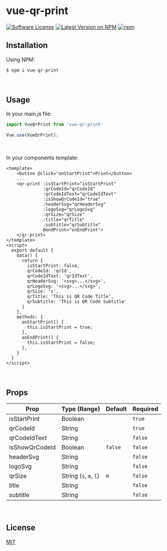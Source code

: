 # vue-qr-print


[![Software License](https://img.shields.io/badge/license-MIT-yellow.svg?style=flat-square)](https://github.com/JESS2/vue-qr-print/blob/main/LICENSE.md) [![Latest Version on NPM](https://img.shields.io/npm/v/vue-qr-print.svg?style=flat-square)](https://npmjs.com/package/vue-qr-print) [![npm](https://img.shields.io/npm/dt/vue-qr-print.svg?style=flat-square)](https://www.npmjs.com/package/vue-qr-print)


## Installation
Using NPM:
```bash
$ npm i vue-qr-print
```
<br>

## Usage
In your main.js file:
```js
import VueQrPrint from 'vue-qr-print'

Vue.use(VueQrPrint);
```
<br>

In your components template:
```vue
<template>
    <button @click="onStartPrint">Print</button>
    ...
    <qr-print :isStartPrint="isStartPrint"
              :qrCodeId="qrCodeId"
              :qrCodeIdText="qrCodeIdText"
              :isShowQrCodeId="true"
              :headerSvg="qrHeaderSvg"
              :logoSvg="qrLogoSvg"
              :qrSize="qrSize"
              :title="qrTitle"
              :subtitle="qrSubtitle"
              @endPrint="onEndPrint">
    </qr-print>
</template>
<script>
  export default {
    data() {
      return {
        isStartPrint: false,
        qrCodeId: 'qrId',
        qrCodeIdText: 'qrIdText',
        qrHeaderSvg: '<svg>...</svg>',
        qrLogoSvg: '<svg>...</svg>',
        qrSize: 's',
        qrTitle: 'This is QR Code Title',
        qrSubtitle: 'This is QR Code Subtitle'
      }
    },
    methods: {
      onStartPrint() {
        this.isStartPrint = true;
      },
      onEndPrint() {
        this.isStartPrint = false;
      }, 
    }
  }
</script>
```

<br>


## Props
| Prop            | Type (Range)          | Default | Required |
|-----------------|-----------------------|---------|----------|
| isStartPrint    | Boolean               |         | `true`   |
| qrCodeId        | String                |         | `true`   |
| qrCodeIdText    | String                |         | `false`  |
| isShowQrCodeId  | Boolean               | `false` | `false`  |
| headerSvg       | String                |         | `false`  |
| logoSvg         | String                |         | `false`  |
| qrSize          | String (`s`, `m`, `l`)| `m`     | `false`  |
| title           | String                |         | `false`  |
| subtitle        | String                |         | `false`  |

<br>

## License
[MIT](https://opensource.org/licenses/MIT)

<br>
